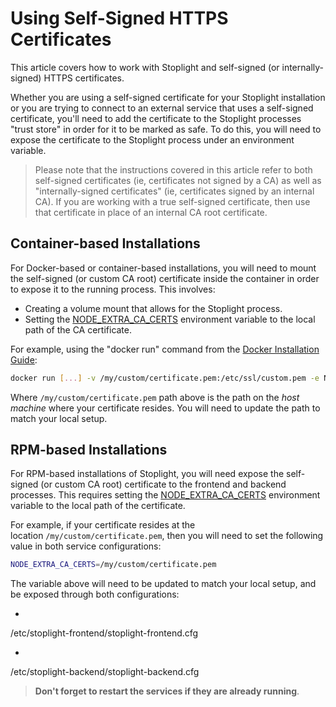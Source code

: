 # Using Self-Signed HTTPS Certificates

This article covers how to work with Stoplight and self-signed (or internally-signed) HTTPS certificates.

Whether you are using a self-signed certificate for your Stoplight installation or you are trying to connect to an external service that uses a self-signed certificate, you'll need to add the certificate to the Stoplight processes "trust store" in order for it to be marked as safe. To do this, you will need to expose the certificate to the Stoplight process under an environment variable.

> Please note that the instructions covered in this article refer to both self-signed certificates (ie, certificates not signed by a CA) as well as "internally-signed certificates" (ie, certificates signed by an internal CA). If you are working with a true self-signed certificate, then use that certificate in place of an internal CA root certificate.

## Container-based Installations
For Docker-based or container-based installations, you will need to mount the self-signed (or custom CA root) certificate inside the container in order to expose it to the running process. This involves:

- Creating a volume mount that allows for the Stoplight process.
- Setting the [NODE_EXTRA_CA_CERTS](https://nodejs.org/api/cli.html#cli_node_extra_ca_certs_file) environment variable to the local path of the CA certificate.

For example, using the "docker run" command from the [Docker Installation Guide](https://support.stoplight.io/hc/en-us/articles/360032728292):

```bash
docker run [...] -v /my/custom/certificate.pem:/etc/ssl/custom.pem -e NODE_EXTRA_CA_CERTS=/etc/ssl/custom.pem [...]
```

Where `/my/custom/certificate.pem` path above is the path on the *host machine* where your certificate resides. You will need to update the path to match your local setup.

## RPM-based Installations
For RPM-based installations of Stoplight, you will need expose the self-signed (or custom CA root) certificate to the frontend and backend processes. This requires setting the [NODE_EXTRA_CA_CERTS](https://nodejs.org/api/cli.html#cli_node_extra_ca_certs_file) environment variable to the local path of the certificate.

For example, if your certificate resides at the location `/my/custom/certificate.pem`, then you will need to set the following value in both service configurations:

```bash
NODE_EXTRA_CA_CERTS=/my/custom/certificate.pem
```

The variable above will need to be updated to match your local setup, and be exposed through both configurations:

- ```bash
/etc/stoplight-frontend/stoplight-frontend.cfg


- ```bash
/etc/stoplight-backend/stoplight-backend.cfg

<!--theme: warning-->
> **Don't forget to restart the services if they are already running**.